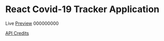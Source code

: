 # React Covid-19 Tracker Application

Live [Preview](https://covid19-tracker-mr62.web.app/) 000000000

[API Credits](https://covid19.mathdro.id/api/)
